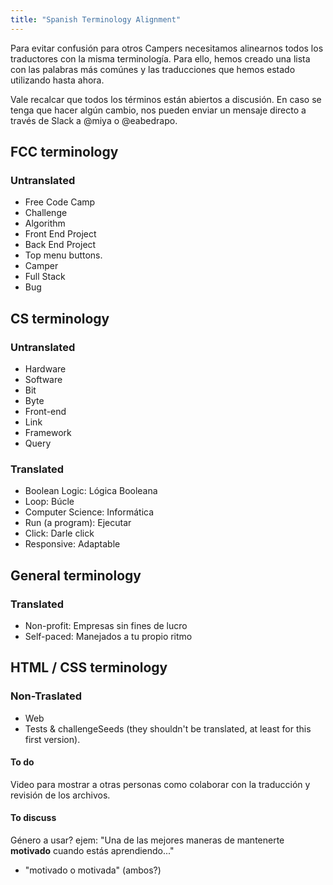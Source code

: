 ```yaml
---
title: "Spanish Terminology Alignment"
---
```


Para evitar confusión para otros Campers necesitamos alinearnos todos los traductores con la misma terminología. Para ello, hemos creado una lista con las palabras más comúnes y las traducciones que hemos estado utilizando hasta ahora.

Vale recalcar que todos los términos están abiertos a discusión. En caso se tenga que hacer algún cambio, nos pueden enviar un mensaje directo a través de Slack a <span class="mention">@miya</span> o <span class="mention">@eabedrapo</span>.

## FCC terminology

### Untranslated

*   Free Code Camp
*   Challenge
*   Algorithm
*   Front End Project
*   Back End Project
*   Top menu buttons.
*   Camper
*   Full Stack
*   Bug

## CS terminology

### Untranslated

*   Hardware
*   Software
*   Bit
*   Byte
*   Front-end
*   Link
*   Framework
*   Query

### Translated

*   Boolean Logic: Lógica Booleana
*   Loop: Búcle
*   Computer Science: Informática
*   Run (a program): Ejecutar
*   Click: Darle click
*   Responsive: Adaptable

## General terminology

### Translated

*   Non-profit: Empresas sin fines de lucro
*   Self-paced: Manejados a tu propio ritmo

## HTML / CSS terminology

### Non-Traslated

*   Web
*   Tests & challengeSeeds (they shouldn't be translated, at least for this first version).

#### To do

Video para mostrar a otras personas como colaborar con la traducción y revisión de los archivos.

#### To discuss

Género a usar? ejem: "Una de las mejores maneras de mantenerte **motivado** cuando estás aprendiendo..."

*   "motivado o motivada" (ambos?)
